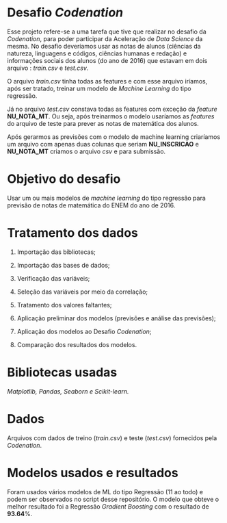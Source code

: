 # Desafio *Codenation*
Esse projeto refere-se a uma tarefa que tive que realizar no desafio da *Codenation*, para poder participar da Aceleração de *Data Science* da mesma. No desafio deveríamos usar as notas de alunos (ciências da natureza, linguagens e códigos, ciências humanas e redação) e informações sociais dos alunos (do ano de 2016) que estavam em dois arquivo : *train.csv* e *test.csv*.

O arquivo *train.csv* tinha todas as features e com esse arquivo iríamos, após ser tratado, treinar um modelo de *Machine Learning* do tipo regressão.

Já no arquivo *test.csv* constava todas as features com exceção da *feature* **NU_NOTA_MT**. Ou seja, após treinarmos o modelo usaríamos as *features* do arquivo de teste para prever as notas de matemática dos alunos.

Após gerarmos as previsões com o modelo de machine learning criaríamos um arquivo com apenas duas colunas que seriam **NU_INSCRICAO** e **NU_NOTA_MT** criamos o arquivo *csv* e para submissão.

# Objetivo do desafio

Usar um ou mais modelos de *machine learning* do tipo regressão para previsão de notas de matemática do ENEM do ano de 2016.

# Tratamento dos dados

1) Importação das bibliotecas;

2) Importação das bases de dados;

3) Verificação das variáveis;

4) Seleção das variáveis por meio da correlação;

5) Tratamento dos valores faltantes;

6) Aplicação preliminar dos modelos (previsões e análise das previsões);

7) Aplicação dos modelos ao Desafio *Codenation*;

8) Comparação dos resultados dos modelos.

# Bibliotecas usadas

*Matplotlib, Pandas, Seaborn e Scikit-learn.*

# Dados

Arquivos com dados de treino (*train.csv*) e teste (*test.csv*) fornecidos pela *Codenation*.

# Modelos usados e resultados

Foram usados vários modelos de ML do tipo Regressão (11 ao todo) e podem ser observados no script desse repositório. O modelo que obteve o melhor resultado foi a Regressão *Gradient Boosting* com o resultado de **93.64**%.
